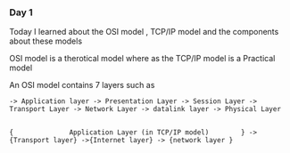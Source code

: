 ### Day 1 

Today I learned about the OSI model , TCP/IP model and the components about these models 


OSI model is a therotical model where as the TCP/IP model is a Practical model 

An OSI model contains 7 layers such as 

    -> Application layer -> Presentation Layer -> Session Layer -> Transport Layer -> Network Layer -> datalink layer -> Physical Layer 


    {              Application Layer (in TCP/IP model)        } -> {Transport layer} ->{Internet layer} -> {network layer }
